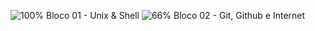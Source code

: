 ![100%](https://progress-bar.dev/100) Bloco 01 - Unix & Shell
![66%](https://progress-bar.dev/66) Bloco 02 - Git, Github e Internet
